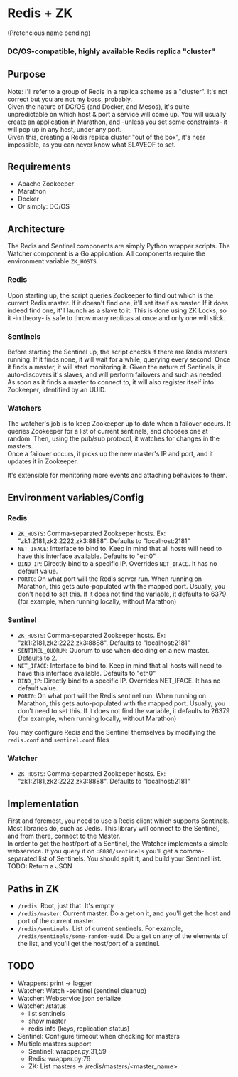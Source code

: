 # Redis + ZK
(Pretencious name pending)
### DC/OS-compatible, highly available Redis replica "cluster"

## Purpose
Note: I'll refer to a group of Redis in a replica scheme as a "cluster". It's not correct but you are not my boss, probably.  
Given the nature of DC/OS (and Docker, and Mesos), it's quite unpredictable on which host & port a service will come up. You will usually create an application in Marathon, and -unless you set some constraints- it will pop up in any host, under any port.  
Given this, creating a Redis replica cluster "out of the box", it's near impossible, as you can never know what SLAVEOF to set.

## Requirements
- Apache Zookeeper
- Marathon
- Docker
- Or simply: DC/OS

## Architecture
The Redis and Sentinel components are simply Python wrapper scripts. The Watcher component is a Go application. All components require the environment variable `ZK_HOSTS`.

### Redis
Upon starting up, the script queries Zookeeper to find out which is the current Redis master. If it doesn't find one, it'll set itself as master. If it does indeed find one, it'll launch as a slave to it. This is done using ZK Locks, so it -in theory- is safe to throw many replicas at once and only one will stick.

### Sentinels
Before starting the Sentinel up, the script checks if there are Redis masters running. If it finds none, it will wait for a while, querying every second. Once it finds a master, it will start monitoring it. Given the nature of Sentinels, it auto-discovers it's slaves, and will perform failovers and such as needed.  
As soon as it finds a master to connect to, it will also register itself into Zookeeper, identified by an UUID.

### Watchers
The watcher's job is to keep Zookeeper up to date when a failover occurs. It queries Zookeeper for a list of current sentinels, and chooses one at random. Then, using the pub/sub protocol, it watches for changes in the masters.  
Once a failover occurs, it picks up the new master's IP and port, and it updates it in Zookeeper.

It's extensible for monitoring more events and attaching behaviors to them.

## Environment variables/Config
### Redis
- `ZK_HOSTS`: Comma-separated Zookeeper hosts. Ex: "zk1:2181,zk2:2222,zk3:8888". Defaults to "localhost:2181"
- `NET_IFACE`: Interface to bind to. Keep in mind that all hosts will need to have this interface available. Defaults to "eth0"
- `BIND_IP`: Directly bind to a specific IP. Overrides `NET_IFACE`. It has no default value.
- `PORT0`: On what port will the Redis server run. When running on Marathon, this gets auto-populated with the mapped port. Usually, you don't need to set this. If it does not find the variable, it defaults to 6379 (for example, when running locally, without Marathon)

### Sentinel
- `ZK_HOSTS`: Comma-separated Zookeeper hosts. Ex: "zk1:2181,zk2:2222,zk3:8888". Defaults to "localhost:2181"
- `SENTINEL_QUORUM`: Quorum to use when deciding on a new master. Defaults to 2.
- `NET_IFACE`: Interface to bind to. Keep in mind that all hosts will need to have this interface available. Defaults to "eth0"
- `BIND_IP`: Directly bind to a specific IP. Overrides NET_IFACE. It has no default value.
- `PORT0`: On what port will the Redis sentinel run. When running on Marathon, this gets auto-populated with the mapped port. Usually, you don't need to set this. If it does not find the variable, it defaults to 26379 (for example, when running locally, without Marathon)

You may configure Redis and the Sentinel themselves by modifying the `redis.conf` and `sentinel.conf` files

### Watcher
- `ZK_HOSTS`: Comma-separated Zookeeper hosts. Ex: "zk1:2181,zk2:2222,zk3:8888". Defaults to "localhost:2181"

## Implementation
First and foremost, you need to use a Redis client which supports Sentinels. Most libraries do, such as Jedis. This library will connect to the Sentinel, and from there, connect to the Master.  
In order to get the host/port of a Sentinel, the Watcher implements a simple webservice. If you query it on `:8080/sentinels` you'll get a comma-separated list of Sentinels. You should split it, and build your Sentinel list. TODO: Return a JSON

## Paths in ZK
- `/redis`: Root, just that. It's empty
- `/redis/master`: Current master. Do a get on it, and you'll get the host and port of the current master.
- `/redis/sentinels`: List of current sentinels. For example, `/redis/sentinels/some-random-uuid`. Do a get on any of the elements of the list, and you'll get the host/port of a sentinel.

## TODO
- Wrappers: print -> logger
- Watcher: Watch -sentinel (sentinel cleanup)
- Watcher: Webservice json serialize
- Watcher: /status
    - list sentinels
    - show master
    - redis info (keys, replication status)
- Sentinel: Configure timeout when checking for masters
- Multiple masters support
    - Sentinel: wrapper.py:31,59
    - Redis: wrapper.py:76
    - ZK: List masters -> /redis/masters/<master_name>

